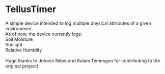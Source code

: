 
# TellusTimer
A simple device intended to log multiple physical attributes of a given environment. <br />
As of now, the device currently logs: <br />
Soil Moisture <br />
Sunlight <br />
Relative Humidity <br />
<br />
Huge thanks to Johann Nebe and Kulani Temesgen for contributing to the original project!
